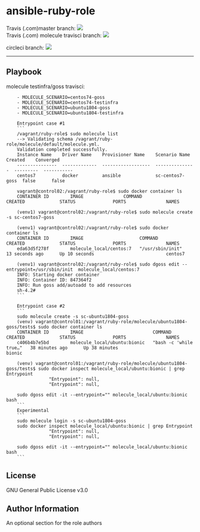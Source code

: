 ansible-ruby-role
=========


Travis (.com)master branch:
[![](https://img.shields.io/travis/com/githubfoam/ruby-role/master.svg)](https://travis-ci.com/githubfoam/ruby-role)  
Travis (.com) molecule travisci branch:
[![](https://img.shields.io/travis/com/githubfoam/ruby-role/travisci.svg)](https://travis-ci.com/githubfoam/ruby-role)

circleci branch:
[![](https://img.shields.io/circleci/project/github/githubfoam/ruby-role/circleci.svg?style=plastic)](https://circleci.com/gh/githubfoam/ruby-role)


----------------

Playbook
----------------

molecule testinfra/goss travisci:

        - MOLECULE_SCENARIO=centos74-goss
        - MOLECULE_SCENARIO=centos74-testinfra
        - MOLECULE_SCENARIO=ubuntu1804-goss
        - MOLECULE_SCENARIO=ubuntu1804-testinfra

        Entrypoint case #1
        ```
        /vagrant/ruby-role$ sudo molecule list
        --> Validating schema /vagrant/ruby-role/molecule/default/molecule.yml.
        Validation completed successfully.
        Instance Name    Driver Name    Provisioner Name    Scenario Name    Created    Converged
        ---------------  -------------  ------------------  ---------------  ---------  -----------
        centos7          docker         ansible             sc-centos7-goss  false      false

        vagrant@control02:/vagrant/ruby-role$ sudo docker container ls
        CONTAINER ID        IMAGE               COMMAND             CREATED             STATUS              PORTS               NAMES

        (venv1) vagrant@control02:/vagrant/ruby-role$ sudo molecule create -s sc-centos7-goss

        (venv1) vagrant@control02:/vagrant/ruby-role$ sudo docker container ls
        CONTAINER ID        IMAGE                     COMMAND             CREATED             STATUS              PORTS               NAMES
        eda63d5f278f        molecule_local/centos:7   "/usr/sbin/init"    13 seconds ago      Up 10 seconds                           centos7

        (venv1) vagrant@control02:/vagrant/ruby-role$ sudo dgoss edit --entrypoint=/usr/sbin/init  molecule_local/centos:7
        INFO: Starting docker container
        INFO: Container ID: 847364f2
        INFO: Run goss add/autoadd to add resources
        sh-4.2#
        ```

        Entrypoint case #2
        ```
        sudo molecule create -s sc-ubuntu1804-goss
        (venv) vagrant@control01:/vagrant/ruby-role/molecule/ubuntu1804-goss/tests$ sudo docker container ls
        CONTAINER ID        IMAGE                          COMMAND                  CREATED             STATUS              PORTS               NAMES
        c406b4b7e5bd        molecule_local/ubuntu:bionic   "bash -c 'while true…"   38 minutes ago      Up 38 minutes                           bionic

        (venv) vagrant@control01:/vagrant/ruby-role/molecule/ubuntu1804-goss/tests$ sudo docker inspect molecule_local/ubuntu:bionic | grep Entrypoint
                    "Entrypoint": null,
                    "Entrypoint": null,

        sudo dgoss edit -it --entrypoint="" molecule_local/ubuntu:bionic bash
        ```
        Experimental
        ```
        sudo molecule login -s sc-ubuntu1804-goss
        sudo docker inspect molecule_local/ubuntu:bionic | grep Entrypoint
                    "Entrypoint": null,
                    "Entrypoint": null,

        sudo dgoss edit -it --entrypoint="" molecule_local/ubuntu:bionic bash
        ```


License
-------

GNU General Public License v3.0

Author Information
------------------

An optional section for the role authors
